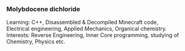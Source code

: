 ### Molybdocene dichloride
Learning: C++, Disassembled & Decompiled&nbsp;Minecraft&nbsp;code, Electrical&nbsp;engineering, Applied&nbsp;Mechanics, Organical&nbsp;chemistry.\
Interests: Reverse&nbsp;Engineering, Inner&nbsp;Core programming, studying of Chemistry, Physics etc.
